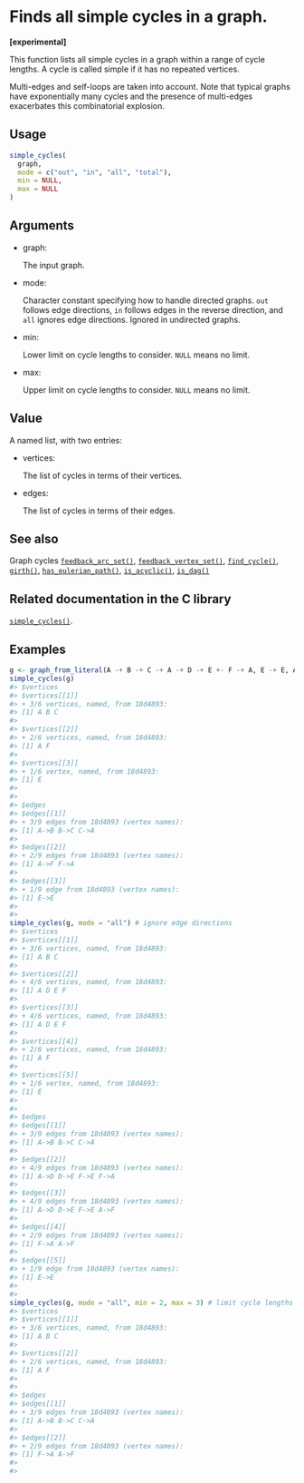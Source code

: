 # Finds all simple cycles in a graph.

**\[experimental\]**

This function lists all simple cycles in a graph within a range of cycle
lengths. A cycle is called simple if it has no repeated vertices.

Multi-edges and self-loops are taken into account. Note that typical
graphs have exponentially many cycles and the presence of multi-edges
exacerbates this combinatorial explosion.

## Usage

``` r
simple_cycles(
  graph,
  mode = c("out", "in", "all", "total"),
  min = NULL,
  max = NULL
)
```

## Arguments

- graph:

  The input graph.

- mode:

  Character constant specifying how to handle directed graphs. `out`
  follows edge directions, `in` follows edges in the reverse direction,
  and `all` ignores edge directions. Ignored in undirected graphs.

- min:

  Lower limit on cycle lengths to consider. `NULL` means no limit.

- max:

  Upper limit on cycle lengths to consider. `NULL` means no limit.

## Value

A named list, with two entries:

- vertices:

  The list of cycles in terms of their vertices.

- edges:

  The list of cycles in terms of their edges.

## See also

Graph cycles
[`feedback_arc_set()`](https://r.igraph.org/reference/feedback_arc_set.md),
[`feedback_vertex_set()`](https://r.igraph.org/reference/feedback_vertex_set.md),
[`find_cycle()`](https://r.igraph.org/reference/find_cycle.md),
[`girth()`](https://r.igraph.org/reference/girth.md),
[`has_eulerian_path()`](https://r.igraph.org/reference/has_eulerian_path.md),
[`is_acyclic()`](https://r.igraph.org/reference/is_acyclic.md),
[`is_dag()`](https://r.igraph.org/reference/is_dag.md)

## Related documentation in the C library

[`simple_cycles()`](https://igraph.org/c/html/latest/igraph-Cycles.html#igraph_simple_cycles).

## Examples

``` r
g <- graph_from_literal(A -+ B -+ C -+ A -+ D -+ E +- F -+ A, E -+ E, A -+ F, simplify = FALSE)
simple_cycles(g)
#> $vertices
#> $vertices[[1]]
#> + 3/6 vertices, named, from 18d4893:
#> [1] A B C
#> 
#> $vertices[[2]]
#> + 2/6 vertices, named, from 18d4893:
#> [1] A F
#> 
#> $vertices[[3]]
#> + 1/6 vertex, named, from 18d4893:
#> [1] E
#> 
#> 
#> $edges
#> $edges[[1]]
#> + 3/9 edges from 18d4893 (vertex names):
#> [1] A->B B->C C->A
#> 
#> $edges[[2]]
#> + 2/9 edges from 18d4893 (vertex names):
#> [1] A->F F->A
#> 
#> $edges[[3]]
#> + 1/9 edge from 18d4893 (vertex names):
#> [1] E->E
#> 
#> 
simple_cycles(g, mode = "all") # ignore edge directions
#> $vertices
#> $vertices[[1]]
#> + 3/6 vertices, named, from 18d4893:
#> [1] A B C
#> 
#> $vertices[[2]]
#> + 4/6 vertices, named, from 18d4893:
#> [1] A D E F
#> 
#> $vertices[[3]]
#> + 4/6 vertices, named, from 18d4893:
#> [1] A D E F
#> 
#> $vertices[[4]]
#> + 2/6 vertices, named, from 18d4893:
#> [1] A F
#> 
#> $vertices[[5]]
#> + 1/6 vertex, named, from 18d4893:
#> [1] E
#> 
#> 
#> $edges
#> $edges[[1]]
#> + 3/9 edges from 18d4893 (vertex names):
#> [1] A->B B->C C->A
#> 
#> $edges[[2]]
#> + 4/9 edges from 18d4893 (vertex names):
#> [1] A->D D->E F->E F->A
#> 
#> $edges[[3]]
#> + 4/9 edges from 18d4893 (vertex names):
#> [1] A->D D->E F->E A->F
#> 
#> $edges[[4]]
#> + 2/9 edges from 18d4893 (vertex names):
#> [1] F->A A->F
#> 
#> $edges[[5]]
#> + 1/9 edge from 18d4893 (vertex names):
#> [1] E->E
#> 
#> 
simple_cycles(g, mode = "all", min = 2, max = 3) # limit cycle lengths
#> $vertices
#> $vertices[[1]]
#> + 3/6 vertices, named, from 18d4893:
#> [1] A B C
#> 
#> $vertices[[2]]
#> + 2/6 vertices, named, from 18d4893:
#> [1] A F
#> 
#> 
#> $edges
#> $edges[[1]]
#> + 3/9 edges from 18d4893 (vertex names):
#> [1] A->B B->C C->A
#> 
#> $edges[[2]]
#> + 2/9 edges from 18d4893 (vertex names):
#> [1] F->A A->F
#> 
#> 
```
